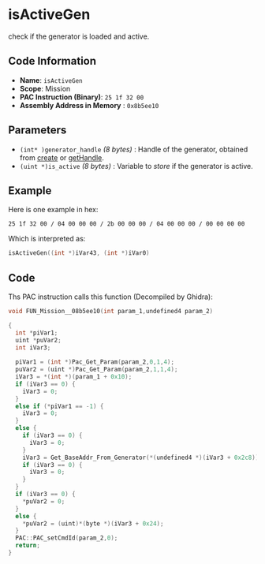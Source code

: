 # isActiveGen

check if the generator is loaded and active.

## Code Information

- **Name**: `isActiveGen`
- **Scope**: Mission
- **PAC Instruction (Binary)**: `25 1f 32 00`
- **Assembly Address in Memory** : `0x8b5ee10`

## Parameters

- `(int* )generator_handle` *(8 bytes)* : Handle of the generator, obtained from [create](./create.md) or [getHandle](./gethandle.md).
- `(uint *)is_active` *(8 bytes)* : Variable to *store* if the generator is active.

## Example

Here is one example in hex:

```25 1f 32 00 / 04 00 00 00 / 2b 00 00 00 / 04 00 00 00 / 00 00 00 00```

Which is interpreted as:

```c
isActiveGen((int *)iVar43, (int *)iVar0)
```

## Code

Ths PAC instruction calls this function (Decompiled by Ghidra):

```c
void FUN_Mission__08b5ee10(int param_1,undefined4 param_2)

{
  int *piVar1;
  uint *puVar2;
  int iVar3;
  
  piVar1 = (int *)Pac_Get_Param(param_2,0,1,4);
  puVar2 = (uint *)Pac_Get_Param(param_2,1,1,4);
  iVar3 = *(int *)(param_1 + 0x10);
  if (iVar3 == 0) {
    iVar3 = 0;
  }
  else if (*piVar1 == -1) {
    iVar3 = 0;
  }
  else {
    if (iVar3 == 0) {
      iVar3 = 0;
    }
    iVar3 = Get_BaseAddr_From_Generator(*(undefined4 *)(iVar3 + 0x2c8));
    if (iVar3 == 0) {
      iVar3 = 0;
    }
  }
  if (iVar3 == 0) {
    *puVar2 = 0;
  }
  else {
    *puVar2 = (uint)*(byte *)(iVar3 + 0x24);
  }
  PAC::PAC_setCmdId(param_2,0);
  return;
}
```

